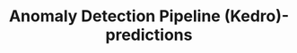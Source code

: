 ---
schema: default
title: Anomaly Detection Pipeline (Kedro)-predictions
organization: ResponsibleAIML
notes: type = kedro_mlflow.io.artifacts.mlflow_artifact_dataset.CSVDataset.MlflowCSVDataset
resources:
  - name: Anomaly Detection Pipeline (Kedro)-predictions
    url: 'https://github.com/ResponsibleAIML/django-kedro/tree/main/kedro-projects/anomaly-detection-pipeline-kedro/data/07_model_output/predictions.csv'
    format: csv
category:
  - 07-model-output
maintainer: 
maintainer_email: 
project:
  - Anomaly Detection Pipeline (Kedro)
preview: |
  <table border="1" class="dataframe">
    <thead>
      <tr style="text-align: right;">
        <th></th>
        <th>TX_AMOUNT</th>
        <th>TX_DURING_WEEKEND</th>
        <th>TX_DURING_NIGHT</th>
        <th>CUSTOMER_ID_NB_TX_1DAY_WINDOW</th>
        <th>CUSTOMER_ID_NB_TX_7DAY_WINDOW</th>
        <th>CUSTOMER_ID_NB_TX_30DAY_WINDOW</th>
        <th>CUSTOMER_ID_AVG_AMOUNT_1DAY_WINDOW</th>
        <th>CUSTOMER_ID_AVG_AMOUNT_7DAY_WINDOW</th>
        <th>CUSTOMER_ID_AVG_AMOUNT_30DAY_WINDOW</th>
        <th>TERMINAL_ID_NB_TX_1DAY_WINDOW</th>
        <th>TERMINAL_ID_NB_TX_7DAY_WINDOW</th>
        <th>TERMINAL_ID_NB_TX_30DAY_WINDOW</th>
        <th>TERMINAL_ID_RISK_1DAY_WINDOW</th>
        <th>TERMINAL_ID_RISK_7DAY_WINDOW</th>
        <th>TERMINAL_ID_RISK_30DAY_WINDOW</th>
        <th>ANOMALY_SCORE</th>
        <th>ANOMALY</th>
      </tr>
    </thead>
    <tbody>
      <tr>
        <th>0</th>
        <td>44.68</td>
        <td>0</td>
        <td>1</td>
        <td>3.0</td>
        <td>24.0</td>
        <td>84.0</td>
        <td>35.756667</td>
        <td>39.332917</td>
        <td>38.466667</td>
        <td>1.0</td>
        <td>6.0</td>
        <td>39.0</td>
        <td>0.0</td>
        <td>0.0</td>
        <td>0.000000</td>
        <td>0.452699</td>
        <td>0</td>
      </tr>
      <tr>
        <th>1</th>
        <td>36.99</td>
        <td>0</td>
        <td>1</td>
        <td>1.0</td>
        <td>21.0</td>
        <td>80.0</td>
        <td>36.990000</td>
        <td>53.215238</td>
        <td>131.540000</td>
        <td>0.0</td>
        <td>7.0</td>
        <td>23.0</td>
        <td>0.0</td>
        <td>0.0</td>
        <td>0.000000</td>
        <td>0.507451</td>
        <td>0</td>
      </tr>
      <tr>
        <th>2</th>
        <td>116.76</td>
        <td>0</td>
        <td>1</td>
        <td>3.0</td>
        <td>17.0</td>
        <td>56.0</td>
        <td>105.170000</td>
        <td>87.510000</td>
        <td>86.707321</td>
        <td>2.0</td>
        <td>4.0</td>
        <td>23.0</td>
        <td>0.0</td>
        <td>0.0</td>
        <td>0.043478</td>
        <td>0.538852</td>
        <td>0</td>
      </tr>
      <tr>
        <th>3</th>
        <td>24.88</td>
        <td>0</td>
        <td>1</td>
        <td>5.0</td>
        <td>23.0</td>
        <td>92.0</td>
        <td>17.788000</td>
        <td>19.183913</td>
        <td>18.377935</td>
        <td>0.0</td>
        <td>8.0</td>
        <td>33.0</td>
        <td>0.0</td>
        <td>0.0</td>
        <td>0.000000</td>
        <td>0.489303</td>
        <td>0</td>
      </tr>
      <tr>
        <th>4</th>
        <td>8.61</td>
        <td>0</td>
        <td>1</td>
        <td>2.0</td>
        <td>30.0</td>
        <td>109.0</td>
        <td>17.170000</td>
        <td>37.426000</td>
        <td>39.741927</td>
        <td>0.0</td>
        <td>8.0</td>
        <td>30.0</td>
        <td>0.0</td>
        <td>0.0</td>
        <td>0.000000</td>
        <td>0.504974</td>
        <td>0</td>
      </tr>
      <tr>
        <th>5</th>
        <td>44.53</td>
        <td>0</td>
        <td>1</td>
        <td>3.0</td>
        <td>11.0</td>
        <td>60.0</td>
        <td>56.093333</td>
        <td>50.290909</td>
        <td>52.671833</td>
        <td>3.0</td>
        <td>7.0</td>
        <td>36.0</td>
        <td>0.0</td>
        <td>0.0</td>
        <td>0.027778</td>
        <td>0.502137</td>
        <td>0</td>
      </tr>
      <tr>
        <th>6</th>
        <td>45.72</td>
        <td>0</td>
        <td>1</td>
        <td>5.0</td>
        <td>21.0</td>
        <td>96.0</td>
        <td>56.742000</td>
        <td>55.977619</td>
        <td>53.532813</td>
        <td>0.0</td>
        <td>5.0</td>
        <td>19.0</td>
        <td>0.0</td>
        <td>0.0</td>
        <td>0.000000</td>
        <td>0.454015</td>
        <td>0</td>
      </tr>
      <tr>
        <th>7</th>
        <td>55.78</td>
        <td>0</td>
        <td>1</td>
        <td>3.0</td>
        <td>25.0</td>
        <td>105.0</td>
        <td>59.746667</td>
        <td>55.348800</td>
        <td>62.431333</td>
        <td>2.0</td>
        <td>11.0</td>
        <td>40.0</td>
        <td>0.0</td>
        <td>0.0</td>
        <td>0.000000</td>
        <td>0.483750</td>
        <td>0</td>
      </tr>
      <tr>
        <th>8</th>
        <td>128.00</td>
        <td>0</td>
        <td>1</td>
        <td>10.0</td>
        <td>31.0</td>
        <td>104.0</td>
        <td>77.276000</td>
        <td>70.227097</td>
        <td>83.029615</td>
        <td>3.0</td>
        <td>10.0</td>
        <td>53.0</td>
        <td>0.0</td>
        <td>0.0</td>
        <td>0.000000</td>
        <td>0.582210</td>
        <td>0</td>
      </tr>
      <tr>
        <th>9</th>
        <td>25.26</td>
        <td>0</td>
        <td>1</td>
        <td>6.0</td>
        <td>26.0</td>
        <td>85.0</td>
        <td>49.063333</td>
        <td>44.954231</td>
        <td>41.886000</td>
        <td>0.0</td>
        <td>9.0</td>
        <td>32.0</td>
        <td>0.0</td>
        <td>0.0</td>
        <td>0.000000</td>
        <td>0.474765</td>
        <td>0</td>
      </tr>
    </tbody>
  </table>
---
